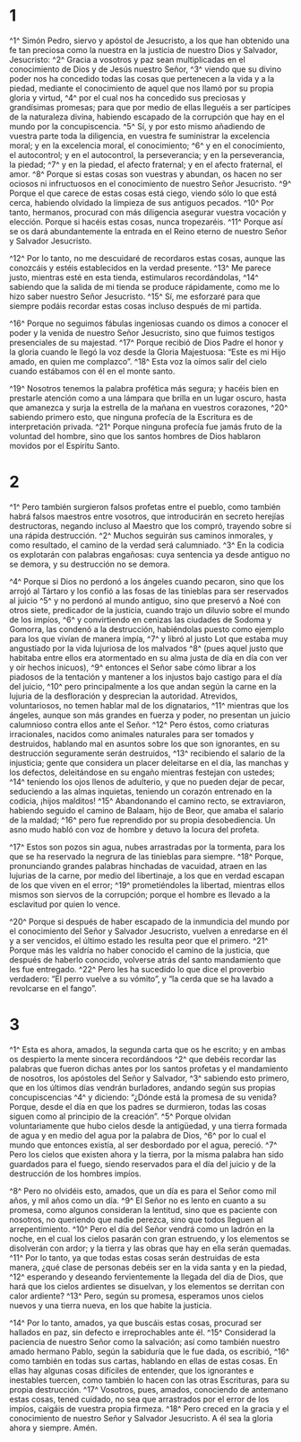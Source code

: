 # 1
^1^ Simón Pedro, siervo y apóstol de Jesucristo, a los que han obtenido una fe tan preciosa como la nuestra en la justicia de nuestro Dios y Salvador, Jesucristo: ^2^ Gracia a vosotros y paz sean multiplicadas en el conocimiento de Dios y de Jesús nuestro Señor, ^3^ viendo que su divino poder nos ha concedido todas las cosas que pertenecen a la vida y a la piedad, mediante el conocimiento de aquel que nos llamó por su propia gloria y virtud, ^4^ por el cual nos ha concedido sus preciosas y grandísimas promesas; para que por medio de ellas lleguéis a ser partícipes de la naturaleza divina, habiendo escapado de la corrupción que hay en el mundo por la concupiscencia. ^5^ Sí, y por esto mismo añadiendo de vuestra parte toda la diligencia, en vuestra fe suministrar la excelencia moral; y en la excelencia moral, el conocimiento; ^6^ y en el conocimiento, el autocontrol; y en el autocontrol, la perseverancia; y en la perseverancia, la piedad; ^7^ y en la piedad, el afecto fraternal; y en el afecto fraternal, el amor. ^8^ Porque si estas cosas son vuestras y abundan, os hacen no ser ociosos ni infructuosos en el conocimiento de nuestro Señor Jesucristo. ^9^ Porque el que carece de estas cosas está ciego, viendo sólo lo que está cerca, habiendo olvidado la limpieza de sus antiguos pecados. ^10^ Por tanto, hermanos, procurad con más diligencia asegurar vuestra vocación y elección. Porque si hacéis estas cosas, nunca tropezaréis. ^11^ Porque así se os dará abundantemente la entrada en el Reino eterno de nuestro Señor y Salvador Jesucristo.

^12^ Por lo tanto, no me descuidaré de recordaros estas cosas, aunque las conozcáis y estéis establecidos en la verdad presente. ^13^ Me parece justo, mientras esté en esta tienda, estimularos recordándolas, ^14^ sabiendo que la salida de mi tienda se produce rápidamente, como me lo hizo saber nuestro Señor Jesucristo. ^15^ Sí, me esforzaré para que siempre podáis recordar estas cosas incluso después de mi partida.

^16^ Porque no seguimos fábulas ingeniosas cuando os dimos a conocer el poder y la venida de nuestro Señor Jesucristo, sino que fuimos testigos presenciales de su majestad. ^17^ Porque recibió de Dios Padre el honor y la gloria cuando le llegó la voz desde la Gloria Majestuosa: “Este es mi Hijo amado, en quien me complazco”. ^18^ Esta voz la oímos salir del cielo cuando estábamos con él en el monte santo.

^19^ Nosotros tenemos la palabra profética más segura; y hacéis bien en prestarle atención como a una lámpara que brilla en un lugar oscuro, hasta que amanezca y surja la estrella de la mañana en vuestros corazones, ^20^ sabiendo primero esto, que ninguna profecía de la Escritura es de interpretación privada. ^21^ Porque ninguna profecía fue jamás fruto de la voluntad del hombre, sino que los santos hombres de Dios hablaron movidos por el Espíritu Santo.

# 2
^1^ Pero también surgieron falsos profetas entre el pueblo, como también habrá falsos maestros entre vosotros, que introducirán en secreto herejías destructoras, negando incluso al Maestro que los compró, trayendo sobre sí una rápida destrucción. ^2^ Muchos seguirán sus caminos inmorales, y como resultado, el camino de la verdad será calumniado. ^3^ En la codicia os explotarán con palabras engañosas: cuya sentencia ya desde antiguo no se demora, y su destrucción no se demora.

^4^ Porque si Dios no perdonó a los ángeles cuando pecaron, sino que los arrojó al Tártaro y los confió a las fosas de las tinieblas para ser reservados al juicio ^5^ y no perdonó al mundo antiguo, sino que preservó a Noé con otros siete, predicador de la justicia, cuando trajo un diluvio sobre el mundo de los impíos, ^6^ y convirtiendo en cenizas las ciudades de Sodoma y Gomorra, las condenó a la destrucción, habiéndolas puesto como ejemplo para los que vivían de manera impía, ^7^ y libró al justo Lot que estaba muy angustiado por la vida lujuriosa de los malvados ^8^ (pues aquel justo que habitaba entre ellos era atormentado en su alma justa de día en día con ver y oír hechos inicuos), ^9^ entonces el Señor sabe cómo librar a los piadosos de la tentación y mantener a los injustos bajo castigo para el día del juicio, ^10^ pero principalmente a los que andan según la carne en la lujuria de la desfloración y desprecian la autoridad. Atrevidos, voluntariosos, no temen hablar mal de los dignatarios, ^11^ mientras que los ángeles, aunque son más grandes en fuerza y poder, no presentan un juicio calumnioso contra ellos ante el Señor. ^12^ Pero éstos, como criaturas irracionales, nacidos como animales naturales para ser tomados y destruidos, hablando mal en asuntos sobre los que son ignorantes, en su destrucción seguramente serán destruidos, ^13^ recibiendo el salario de la injusticia; gente que considera un placer deleitarse en el día, las manchas y los defectos, deleitándose en su engaño mientras festejan con ustedes; ^14^ teniendo los ojos llenos de adulterio, y que no pueden dejar de pecar, seduciendo a las almas inquietas, teniendo un corazón entrenado en la codicia, ¡hijos malditos! ^15^ Abandonando el camino recto, se extraviaron, habiendo seguido el camino de Balaam, hijo de Beor, que amaba el salario de la maldad; ^16^ pero fue reprendido por su propia desobediencia. Un asno mudo habló con voz de hombre y detuvo la locura del profeta.

^17^ Estos son pozos sin agua, nubes arrastradas por la tormenta, para los que se ha reservado la negrura de las tinieblas para siempre. ^18^ Porque, pronunciando grandes palabras hinchadas de vacuidad, atraen en las lujurias de la carne, por medio del libertinaje, a los que en verdad escapan de los que viven en el error; ^19^ prometiéndoles la libertad, mientras ellos mismos son siervos de la corrupción; porque el hombre es llevado a la esclavitud por quien lo vence.

^20^ Porque si después de haber escapado de la inmundicia del mundo por el conocimiento del Señor y Salvador Jesucristo, vuelven a enredarse en él y a ser vencidos, el último estado les resulta peor que el primero. ^21^ Porque más les valdría no haber conocido el camino de la justicia, que después de haberlo conocido, volverse atrás del santo mandamiento que les fue entregado. ^22^ Pero les ha sucedido lo que dice el proverbio verdadero: “El perro vuelve a su vómito”, y “la cerda que se ha lavado a revolcarse en el fango”.

# 3
^1^ Esta es ahora, amados, la segunda carta que os he escrito; y en ambas os despierto la mente sincera recordándoos ^2^ que debéis recordar las palabras que fueron dichas antes por los santos profetas y el mandamiento de nosotros, los apóstoles del Señor y Salvador, ^3^ sabiendo esto primero, que en los últimos días vendrán burladores, andando según sus propias concupiscencias ^4^ y diciendo: “¿Dónde está la promesa de su venida? Porque, desde el día en que los padres se durmieron, todas las cosas siguen como al principio de la creación”. ^5^ Porque olvidan voluntariamente que hubo cielos desde la antigüedad, y una tierra formada de agua y en medio del agua por la palabra de Dios, ^6^ por lo cual el mundo que entonces existía, al ser desbordado por el agua, pereció. ^7^ Pero los cielos que existen ahora y la tierra, por la misma palabra han sido guardados para el fuego, siendo reservados para el día del juicio y de la destrucción de los hombres impíos.

^8^ Pero no olvidéis esto, amados, que un día es para el Señor como mil años, y mil años como un día. ^9^ El Señor no es lento en cuanto a su promesa, como algunos consideran la lentitud, sino que es paciente con nosotros, no queriendo que nadie perezca, sino que todos lleguen al arrepentimiento. ^10^ Pero el día del Señor vendrá como un ladrón en la noche, en el cual los cielos pasarán con gran estruendo, y los elementos se disolverán con ardor; y la tierra y las obras que hay en ella serán quemadas. ^11^ Por lo tanto, ya que todas estas cosas serán destruidas de esta manera, ¿qué clase de personas debéis ser en la vida santa y en la piedad, ^12^ esperando y deseando fervientemente la llegada del día de Dios, que hará que los cielos ardientes se disuelvan, y los elementos se derritan con calor ardiente? ^13^ Pero, según su promesa, esperamos unos cielos nuevos y una tierra nueva, en los que habite la justicia.

^14^ Por lo tanto, amados, ya que buscáis estas cosas, procurad ser hallados en paz, sin defecto e irreprochables ante él. ^15^ Considerad la paciencia de nuestro Señor como la salvación; así como también nuestro amado hermano Pablo, según la sabiduría que le fue dada, os escribió, ^16^ como también en todas sus cartas, hablando en ellas de estas cosas. En ellas hay algunas cosas difíciles de entender, que los ignorantes e inestables tuercen, como también lo hacen con las otras Escrituras, para su propia destrucción. ^17^ Vosotros, pues, amados, conociendo de antemano estas cosas, tened cuidado, no sea que arrastrados por el error de los impíos, caigáis de vuestra propia firmeza. ^18^ Pero creced en la gracia y el conocimiento de nuestro Señor y Salvador Jesucristo. A él sea la gloria ahora y siempre. Amén.